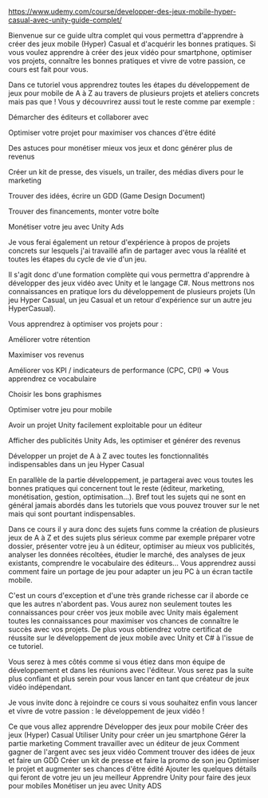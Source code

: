 
https://www.udemy.com/course/developper-des-jeux-mobile-hyper-casual-avec-unity-guide-complet/

Bienvenue sur ce guide ultra complet qui vous permettra d'apprendre à créer des jeux mobile (Hyper) Casual et d'acquérir les bonnes pratiques.
Si vous voulez apprendre à créer des jeux vidéo pour smartphone, optimiser vos projets, connaître les bonnes pratiques et vivre de votre passion, ce cours est fait pour vous.

Dans ce tutoriel vous apprendrez toutes les étapes du développement de jeux pour mobile de A à Z au travers de plusieurs projets et ateliers concrets mais pas que ! Vous y découvrirez aussi tout le reste comme par exemple :

Démarcher des éditeurs et collaborer avec

Optimiser votre projet pour maximiser vos chances d'être édité

Des astuces pour monétiser mieux vos jeux et donc générer plus de revenus

Créer un kit de presse, des visuels, un trailer, des médias divers pour le marketing

Trouver des idées, écrire un GDD (Game Design Document)

Trouver des financements, monter votre boîte

Monétiser votre jeu avec Unity Ads

Je vous ferai également un retour d'expérience à propos de projets concrets sur lesquels j'ai travaillé afin de partager avec vous la réalité et toutes les étapes du cycle de vie d'un jeu.

Il s'agit donc d'une formation complète qui vous permettra d'apprendre à développer des jeux vidéo avec Unity et le langage C#. Nous mettrons nos connaissances en pratique lors du développement de plusieurs projets (Un jeu Hyper Casual, un jeu Casual et un retour d'expérience sur un autre jeu HyperCasual).

Vous apprendrez à optimiser vos projets pour :

Améliorer votre rétention

Maximiser vos revenus

Améliorer vos KPI / indicateurs de performance (CPC, CPI) => Vous apprendrez ce vocabulaire

Choisir les bons graphismes

Optimiser votre jeu pour mobile

Avoir un projet Unity facilement exploitable pour un éditeur

Afficher des publicités Unity Ads, les optimiser et générer des revenus

Développer un projet de A à Z avec toutes les fonctionnalités indispensables dans un jeu Hyper Casual

En parallèle de la partie développement, je partagerai avec vous toutes les bonnes pratiques qui concernent tout le reste (éditeur, marketing, monétisation, gestion, optimisation...). Bref tout les sujets qui ne sont en général jamais abordés dans les tutoriels que vous pouvez trouver sur le net mais qui sont pourtant indispensables.

Dans ce cours il y aura donc des sujets funs comme la création de plusieurs jeux de A à Z et des sujets plus sérieux comme par exemple préparer votre dossier, présenter votre jeu à un éditeur, optimiser au mieux vos publicités, analyser les données récoltées, étudier le marché, des analyses de jeux existants, comprendre le vocabulaire des éditeurs...
Vous apprendrez aussi comment faire un portage de jeu pour adapter un jeu PC à un écran tactile mobile.

C'est un cours d'exception et d'une très grande richesse car il aborde ce que les autres n'abordent pas. Vous aurez non seulement toutes les connaissances pour créer vos jeux mobile avec Unity mais également toutes les connaissances pour maximiser vos chances de connaître le succès avec vos projets. De plus vous obtiendrez votre certificat de réussite sur le développement de jeux mobile avec Unity et C# à l'issue de ce tutoriel.

Vous serez à mes côtés comme si vous étiez dans mon équipe de développement et dans les réunions avec l'éditeur. Vous serez pas la suite plus confiant et plus serein pour vous lancer en tant que créateur de jeux vidéo indépendant.

Je vous invite donc à rejoindre ce cours si vous souhaitez enfin vous lancer et vivre de votre passion : le développement de jeux vidéo !



Ce que vous allez apprendre
Développer des jeux pour mobile
Créer des jeux (Hyper) Casual
Utiliser Unity pour créer un jeu smartphone
Gérer la partie marketing
Comment travailler avec un éditeur de jeux
Comment gagner de l'argent avec ses jeux vidéo
Comment trouver des idées de jeux et faire un GDD
Créer un kit de presse et faire la promo de son jeu
Optimiser le projet et augmenter ses chances d'être édité
Ajouter les quelques détails qui feront de votre jeu un jeu meilleur
Apprendre Unity pour faire des jeux pour mobiles
Monétiser un jeu avec Unity ADS
